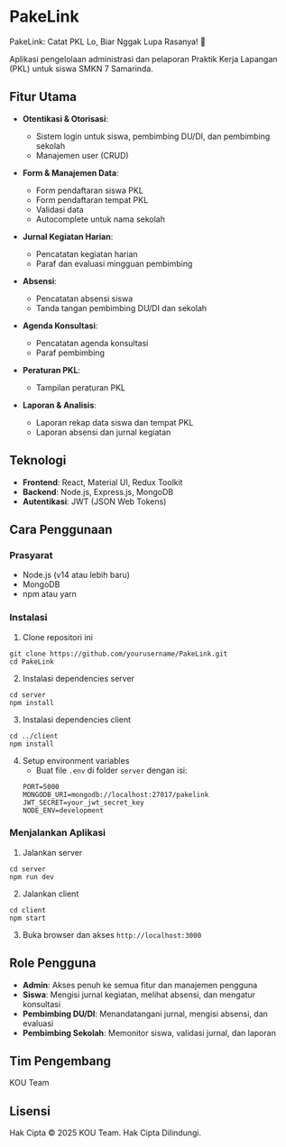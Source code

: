 # PakeLink

PakeLink: Catat PKL Lo, Biar Nggak Lupa Rasanya! 🤪

Aplikasi pengelolaan administrasi dan pelaporan Praktik Kerja Lapangan (PKL) untuk siswa SMKN 7 Samarinda.

## Fitur Utama

- **Otentikasi & Otorisasi**:
  - Sistem login untuk siswa, pembimbing DU/DI, dan pembimbing sekolah
  - Manajemen user (CRUD)

- **Form & Manajemen Data**:
  - Form pendaftaran siswa PKL
  - Form pendaftaran tempat PKL
  - Validasi data
  - Autocomplete untuk nama sekolah

- **Jurnal Kegiatan Harian**:
  - Pencatatan kegiatan harian
  - Paraf dan evaluasi mingguan pembimbing

- **Absensi**:
  - Pencatatan absensi siswa
  - Tanda tangan pembimbing DU/DI dan sekolah

- **Agenda Konsultasi**:
  - Pencatatan agenda konsultasi
  - Paraf pembimbing

- **Peraturan PKL**:
  - Tampilan peraturan PKL

- **Laporan & Analisis**:
  - Laporan rekap data siswa dan tempat PKL
  - Laporan absensi dan jurnal kegiatan

## Teknologi

- **Frontend**: React, Material UI, Redux Toolkit
- **Backend**: Node.js, Express.js, MongoDB
- **Autentikasi**: JWT (JSON Web Tokens)

## Cara Penggunaan

### Prasyarat

- Node.js (v14 atau lebih baru)
- MongoDB
- npm atau yarn

### Instalasi

1. Clone repositori ini
```
git clone https://github.com/yourusername/PakeLink.git
cd PakeLink
```

2. Instalasi dependencies server
```
cd server
npm install
```

3. Instalasi dependencies client
```
cd ../client
npm install
```

4. Setup environment variables
   - Buat file `.env` di folder `server` dengan isi:
   ```
   PORT=5000
   MONGODB_URI=mongodb://localhost:27017/pakelink
   JWT_SECRET=your_jwt_secret_key
   NODE_ENV=development
   ```

### Menjalankan Aplikasi

1. Jalankan server
```
cd server
npm run dev
```

2. Jalankan client
```
cd client
npm start
```

3. Buka browser dan akses `http://localhost:3000`

## Role Pengguna

- **Admin**: Akses penuh ke semua fitur dan manajemen pengguna
- **Siswa**: Mengisi jurnal kegiatan, melihat absensi, dan mengatur konsultasi
- **Pembimbing DU/DI**: Menandatangani jurnal, mengisi absensi, dan evaluasi
- **Pembimbing Sekolah**: Memonitor siswa, validasi jurnal, dan laporan

## Tim Pengembang

KOU Team

## Lisensi

Hak Cipta © 2025 KOU Team. Hak Cipta Dilindungi.
